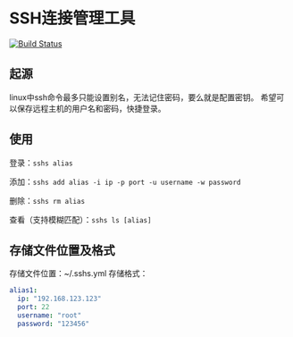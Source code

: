 # SSH连接管理工具

[![Build Status](https://travis-ci.org/MACDfree/sshs.svg?branch=master)](https://travis-ci.org/MACDfree/sshs)

## 起源

linux中ssh命令最多只能设置别名，无法记住密码，要么就是配置密钥。
希望可以保存远程主机的用户名和密码，快捷登录。

## 使用

登录：`sshs alias`

添加：`sshs add alias -i ip -p port -u username -w password`

删除：`sshs rm alias`

查看（支持模糊匹配）：`sshs ls [alias]`

## 存储文件位置及格式

存储文件位置：~/.sshs.yml
存储格式：

``` yaml
alias1:
  ip: "192.168.123.123"
  port: 22
  username: "root"
  password: "123456"
```

